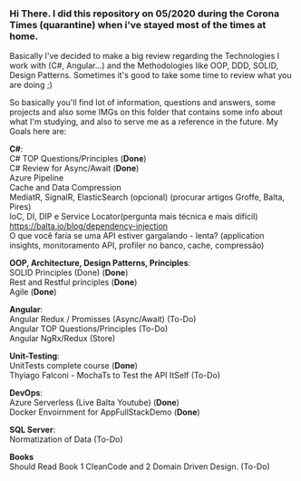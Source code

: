 ### Hi There. I did this repository on 05/2020 during the Corona Times (quarantine) when i've stayed most of the times at home.

Basically I've decided to make a big review regarding the Technologies I work with (C#, Angular...) and the Methodologies like
OOP, DDD, SOLID, Design Patterns. Sometimes it's good to take some time to review what you are doing ;)

So basically you'll find lot of information, questions and answers, some projects and also some IMGs on this folder that contains
some info about what I'm studying, and also to serve me as a reference in the future. My Goals here are:

**C#**: <br>
C# TOP Questions/Principles (**Done**)<br>
C# Review for Async/Await (**Done**)<br>
Azure Pipeline <br>
Cache and Data Compression <br>
MediatR, SignalR, ElasticSearch (opcional) (procurar artigos Groffe, Balta, Pires)<br>
IoC, DI, DIP e Service Locator(pergunta mais técnica e mais difícil) https://balta.io/blog/dependency-injection<br>
O que você faria se uma API estiver gargalando - lenta? (application insights, monitoramento API, profiler no banco, cache, compressão)<br>

**OOP, Architecture, Design Patterns, Principles**: <br>
SOLID Principles (Done) (**Done**)<br>
Rest and Restful principles (**Done**)<br>
Agile (**Done**)<br>

**Angular**: <br>
Angular Redux / Promisses (Async/Await) (To-Do)<br>
Angular TOP Questions/Principles (To-Do)<br>
Angular NgRx/Redux (Store)<br>

**Unit-Testing**: <br>
UnitTests complete course (**Done**) <br>
Thyiago Falconi - MochaTs to Test the API ItSelf (To-Do)<br>

**DevOps**: <br>
Azure Serverless (Live Balta Youtube) (**Done**)<br>
Docker Envoirnment for AppFullStackDemo (**Done**)<br>

**SQL Server**: <br>
Normatization of Data (To-Do)<br>

**Books** <br>
Should Read Book 1 CleanCode and 2 Domain Driven Design. (To-Do) <br>
